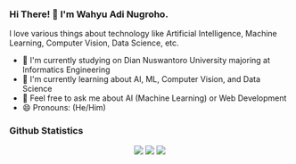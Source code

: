 ### Hi There! 👋 I'm Wahyu Adi Nugroho.

I love various things about technology like Artificial Intelligence, Machine Learning, Computer Vision, Data Science, etc.

- 🔭 I'm currently studying on Dian Nuswantoro University majoring at Informatics Engineering
- 🌱 I'm currently learning about AI, ML, Computer Vision, and Data Science
- 💬 Feel free to ask me about AI (Machine Learning) or Web Development
- 😄 Pronouns: (He/Him)

### Github Statistics
<div class=row align=center>
   <img src="https://github-readme-stats-eight-theta.vercel.app/api?username=wahyu-adi-n&show_icons=true&include_all_commits=true&count_private=true"/>
   <img src="https://github-readme-streak-stats.herokuapp.com/?user=wahyu-adi-n">
   <img src="https://github-readme-stats-eight-theta.vercel.app/api/top-langs/?username=wahyu-adi-n&layout=compact&langs_count=10"/> 
</div>
























<!--
**wahyu-adi-n/wahyu-adi-n** is a ✨ _special_ ✨ repository because its `README.md` (this file) appears on your GitHub profile.

Here are some ideas to get you started:

- 🔭 I’m currently working on ...
- 🌱 I’m currently learning ...
- 👯 I’m looking to collaborate on ...
- 🤔 I’m looking for help with ...
- 💬 Ask me about ...
- 📫 How to reach me: ...
- 😄 Pronouns: ...
- ⚡ Fun fact: ...
-->
